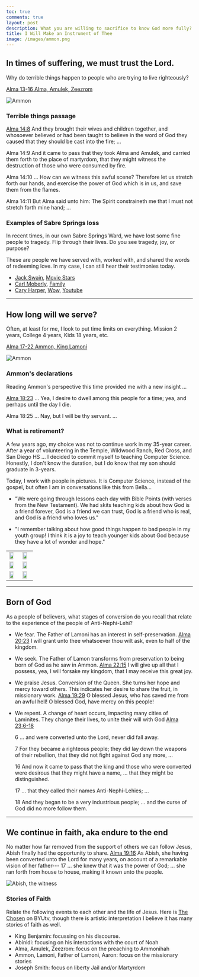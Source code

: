 ```yaml
---
toc: true
comments: true
layout: post
description: What you are willing to sacrifice to know God more fully?
title: I Will Make an Instrument of Thee
image: /images/ammon.png
---
```


## In times of suffering, we must trust the Lord. 
Why do terrible things happen to people who are trying to live righteously?

[Alma 13-16 Alma, Amulek, Zeezrom](https://www.churchofjesuschrist.org/study/manual/come-follow-me-for-home-and-church-book-of-mormon-2024/26?lang=eng)

![Ammon]({{site.baseurl}}/images/alma_amulek.jpeg)


### Terrible things passage
[Alma 14:8](https://www.churchofjesuschrist.org/study/scriptures/bofm/alma/14?lang=eng&id=p8-p13#p8) And they brought their wives and children together, and whosoever believed or had been taught to believe in the word of God they caused that they should be cast into the fire; ...

Alma 14:9 And it came to pass that they took Alma and Amulek, and carried them forth to the place of martyrdom, that they might witness the destruction of those who were consumed by fire.

Alma 14:10 ... How can we witness this awful scene? Therefore let us stretch forth our hands, and exercise the power of God which is in us, and save them from the flames.

Alma 14:11 But Alma said unto him: The Spirit constraineth me that I must not stretch forth mine hand; ...


### Examples of Sabre Springs loss
In recent times, in our own Sabre Springs Ward, we have lost some fine people to tragedy.  Flip through their lives.  Do you see tragedy, joy, or purpose?

These are people we have served with, worked with, and shared the words of redeeming love.  In my case, I can still hear their testimonies today.

- [Jack Swain](https://www.powaybernardomortuary.net/obituary/john-swain-ii), [Movie Stars](https://cdn.batesvilletechnology.com/fh_live/15500/15546/images/obituaries/8265776.jpg)
- [Carl Moberly](https://www.facebook.com/photo/?fbid=10206504395597539&set=pob.1512953339), [Family](https://www.facebook.com/photo/?fbid=10207741162020031&set=ecnf.1499642160)
- [Cary Harper](https://www.facebook.com/cary.harper), [Wow](https://www.facebook.com/photo/?fbid=7727132774034894&set=pcb.7727158867365618), [Youtube](https://www.youtube.com/watch?v=E-XE5iLzKOs)

---

## How long will we serve?
Often, at least for me, I look to put time limits on everything.  Mission 2 years, College 4 years, Kids 18 years, etc.

[Alma 17-22 Ammon, King Lamoni](https://www.churchofjesuschrist.org/study/manual/come-follow-me-for-home-and-church-book-of-mormon-2024/27?lang=eng)

![Ammon]({{site.baseurl}}/images/ammon.png)


### Ammon's declarations
Reading Ammon's perspective this time provided me with a new insight ...

[Alma 18:23](https://www.churchofjesuschrist.org/study/scriptures/bofm/alma/17?lang=eng&id=p23-p25#p23)  ... Yea, I desire to dwell among this people for a time; yea, and perhaps until the day I die.

Alma 18:25 ... Nay, but I will be thy servant.  ...


### What is retirement?
A few years ago, my choice was not to continue work in my 35-year career.  After a year of volunteering in the Temple, Wildwood Ranch, Red Cross, and San Diego HS ...   I decided to commit myself to teaching Computer Science.  Honestly, I don't know the duration, but I do know that my son should graduate in 3-years.

Today, I work with people in pictures.  It is Computer Science, instead of the gospel, but often I am in conversations like this from Bella... 

- "We were going through lessons each day with Bible Points (with verses from the New Testament). We had skits teaching kids about how God is a friend forever, God is a friend we can trust, God is a friend who is real, and God is a friend who loves us." 

- "I remember talking about how good things happen to bad people in my youth group! I think it is a joy to teach younger kids about God because they have a lot of wonder and hope."


<table>
  <tr>
    <td><img src="{{site.baseurl}}/images/school/IMG_3245.jpg" width="75%"></td>
    <td><img src="{{site.baseurl}}/images/school/IMG_3247.jpg" width="75%"></td>
  </tr>
  <tr>
    <td><img src="{{site.baseurl}}/images/school/IMG_3250.jpg" width="75%"></td>
    <td><img src="{{site.baseurl}}/images/school/IMG_3256.jpg" width="75%"></td>
  </tr>
  <tr>
    <td><img src="{{site.baseurl}}/images/school/IMG_3257.jpg" width="75%"></td>
    <td><img src="{{site.baseurl}}/images/school/IMG_3263.jpg" width="75%"></td>
  </tr>
</table>

---

## Born of God
As a people of believers, what stages of conversion do you recall that relate to the experience of the people of Anti-Nephi-Lehi?

- We fear.  The Father of Lamoni has an interest in self-preservation.
[Alma 20:23](https://www.churchofjesuschrist.org/study/scriptures/bofm/alma/20?lang=eng&id=p23#p23)
I will grant unto thee whatsoever thou wilt ask, even to half of the kingdom.

- We seek.  The Father of Lamon transforms from preservation to being born of God as he saw in Ammon.
[Alma 22:15](https://www.churchofjesuschrist.org/study/scriptures/bofm/alma/22?lang=eng&id=p15#p15)
I will give up all that I possess, yea, I will forsake my kingdom, that I may receive this great joy.

- We praise Jesus.  Conversion of the Queen.  She turns her hope and mercy toward others.  This indicates her desire to share the fruit, in missionary work.
[Alma 19:29](https://www.churchofjesuschrist.org/study/scriptures/bofm/alma/19?lang=eng&id=p29#p29)
O blessed Jesus, who has saved me from an awful hell! O blessed God, have mercy on this people!

- We repent.  A change of heart occurs, impacting many cities of Laminites.  They change their lives, to unite their will with God
[Alma 23:6-18](https://www.churchofjesuschrist.org/study/scriptures/bofm/alma/23?lang=eng&id=p6-p18#p6)

    6 ... and were converted unto the Lord, never did fall away.

    7 For they became a righteous people; they did lay down the weapons of their rebellion, that they did not fight against God any more, ...

    16 And now it came to pass that the king and those who were converted were desirous that they might have a name, ... that they might be distinguished.

    17 ... that they called their names Anti-Nephi-Lehies; ...

    18 And they began to be a very industrious people; ... and the curse of God did no more follow them.

---

## We continue in faith, aka endure to the end
No matter how far removed from the support of others we can follow Jesus, Abish finally had the opportunity to share. [Alma 19:16](https://www.churchofjesuschrist.org/study/scriptures/bofm/alma/19?lang=eng&id=p16-p17#p16) As Abish, she having been converted unto the Lord for many years, on account of a remarkable vision of her father--- 17 ... she knew that it was the power of God; ... she ran forth from house to house, making it known unto the people.

![Abish, the witness]({{site.baseurl}}/images/abish.webp)


### Stories of Faith 
Relate the following events to each other and the life of Jesus.  Here is [The Chosen](https://www.byutv.org/the-chosen) on BYUtv, though there is artistic interpretation I believe it has many stories of faith as well.

- King Benjamin: focussing on his discourse.
- Abinidi: focusing on his interactions with the court of Noah
- Alma, Amulek, Zeezrom: focus on the preaching to Ammonihah
- Ammon, Lamoni, Father of Lamoni, Aaron: focus on the missionary stories
- Joseph Smith:  focus on liberty Jail and/or Martyrdom

